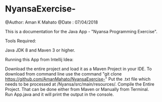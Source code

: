 # NyansaExercise-

@Author: Aman K Mahato 
@Date : 07/04/2018

This is a documentation for the Java App - "Nyansa Programming Exercise".

Tools Required:

Java JDK 8 and Maven 3 or higher. 

Running this App from Intellij Idea:

Download the entire project and load it as a Maven Project in your IDE. To download from command line use the command "git clone https://github.com/AmanMahato/NyansaExercise-"
Put the .txt file which needs to be processed at /Nyansa/src/main/resources/. Compile the Entire Project. That can be done either from Maven or Manually from Terminal.
Run App.java and it will print the output in the console. 

